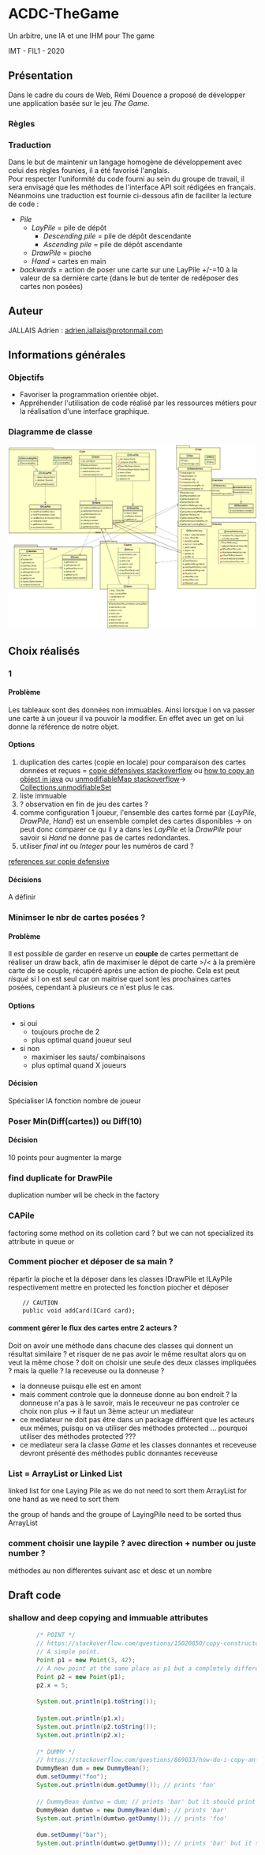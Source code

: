 # ACDC-TheGame

Un arbitre, une IA et une IHM pour The game

IMT - FIL1 - 2020

## Présentation

Dans le cadre du cours de Web, Rémi Douence a proposé de développer une application basée sur le jeu *The Game*.

### Règles

### Traduction

Dans le but de maintenir un langage homogène de développement avec celui des règles founies, il a été favorisé l'anglais.  
Pour respecter l'uniformité du code fourni au sein du groupe de travail, il sera envisagé que les méthodes de l'interface API soit rédigées en français.  
Néanmoins une traduction est fournie ci-dessous afin de faciliter la lecture de code :

+ *Pile*
  + *LayPile* = pile de dépôt
    + *Descending pile* = pile de dépôt descendante
    + *Ascending pile* = pile de dépôt ascendante  
  + *DrawPile* = pioche
  + *Hand* = cartes en main
+ *backwards* = action de poser une carte sur une LayPile +/-=10 à la valeur de sa dernière carte (dans le but de tenter de redéposer des cartes non posées)

## Auteur

JALLAIS Adrien : adrien.jallais@protonmail.com

## Informations générales

### Objectifs

+ Favoriser la programmation orientée objet.
+ Appréhender l'utilisation de code réalisé par les ressources métiers pour la réalisation d'une interface graphique.

### Diagramme de classe

![Diagramme de classe](./Code/FIL%20A1%20ACDC%20Partie1%20Jallais%20Adrien/bin/FIL_A1_ACDC_Partie1_Jallais_Adrien-UML.png)

## Choix réalisés

### 1

#### Problème

Les tableaux sont des données non immuables.
Ainsi lorsque l on va passer une carte à un joueur il va pouvoir la modifier. En effet avec un get on lui donne la référence de notre objet.

#### Options

1. duplication des cartes (copie en locale) pour comparaison des cartes données et reçues = [copie défensives stackoverflow](https://stackoverflow.com/questions/15020850/copy-constructors-and-defensive-copying) ou [how to copy an object in java](https://stackoverflow.com/questions/869033/how-do-i-copy-an-object-in-java) ou [unmodifiableMap  stackoverflow](https://stackoverflow.com/questions/18141234/should-defensive-copies-always-be-made)-> [Collections.unmodifiableSet](https://www.geeksforgeeks.org/collections-unmodifiableset-method-in-java-with-examples/)
2. liste immuable
3. ? observation en fin de jeu des cartes ?
4. comme configuration 1 joueur, l'ensemble des cartes formé par {*LayPile*, *DrawPile*, *Hand*} est un ensemble complet des cartes disponibles -> on peut donc comparer ce qu il y a dans les *LayPile* et la *DrawPile* pour savoir si *Hand* ne donne pas de cartes redondantes.
5. utiliser *final int*  ou *Integer* pour les numéros de card ? 

[references sur copie defensive](https://code.i-harness.com/fr/q/d42a9)

#### Décisions

A définir

### Minimser le nbr de cartes posées ?

#### Problème

Il est possible de garder en reserve un **couple** de cartes permettant de réaliser un draw back, afin de maximiser le dépot de carte >/< à la première carte de se couple, récupéré après une action de pioche.
Cela est peut *risqué* si l on est seul car on maitrise quel sont les prochaines cartes posées, cependant à plusieurs ce n'est plus le cas.

#### Options

+ si oui
  + toujours proche de 2 
  + plus optimal quand joueur seul
+ si non
  + maximiser les sauts/ combinaisons
  + plus optimal quand X joueurs

#### Décision

Spécialiser IA fonction nombre de joueur

### Poser Min(Diff(cartes)) ou Diff(10)

#### Décision

10 points pour augmenter la marge

### find duplicate for DrawPile

duplication number wll be check in the factory

### CAPile

factoring some method on its colletion card ?
but we can not specialized its attribute in queue or 

### Comment piocher et déposer de sa main ?
répartir la pioche et la déposer dans les classes IDrawPile et ILAyPile respectivement
mettre en protected les fonction piocher et déposer

```
	// CAUTION
	public void addCard(ICard card);
```

#### comment gérer le flux des cartes entre 2 acteurs ?

Doit on avoir une méthode dans chacune des classes qui donnent un résultat similaire ? et risquer de ne pas avoir le même resultat alors qu on veut la même chose ?
doit on choisir une seule des deux classes impliquées ? mais la quelle ? la receveuse ou la donneuse ? 

+ la donneuse puisqu elle est en amont
+ mais comment controle que la donneuse donne au bon endroit ? la donneuse n'a pas à le savoir, mais le receuveur ne pas controler ce choix non plus -> il faut un 3ème acteur un mediateur
+ ce mediateur ne doit pas être dans un package différent que les acteurs eux mêmes, puisqu on va utiliser des méthodes protected ... pourquoi utiliser des méthodes protected ??? 
+ ce mediateur sera la classe *Game* et les classes donnantes et receveuse devront présenté des méthodes public donnantes receveuse

### List = ArrayList or Linked List

linked list for one Laying Pile as we do not need to sort them
ArrayList for one hand as we need to sort them

the group of hands and the groupe of LayingPile need to be sorted thus ArrayList

### comment choisir une laypile ? avec direction + number ou juste number ?
méthodes au non differentes suivant asc et desc et un nombre

## Draft code

### shallow and deep copying and immuable attributes 

```java
		/* POINT */
		// https://stackoverflow.com/questions/15020850/copy-constructors-and-defensive-copying
		// A simple point.
		Point p1 = new Point(3, 42);
		// A new point at the same place as p1 but a completely different object.
		Point p2 = new Point(p1);
		p2.x = 5;

		System.out.println(p1.toString());

		System.out.println(p1.x);
		System.out.println(p2.toString());
		System.out.println(p2.x);

		/* DUMMY */
		// https://stackoverflow.com/questions/869033/how-do-i-copy-an-object-in-java
		DummyBean dum = new DummyBean();
		dum.setDummy("foo");
		System.out.println(dum.getDummy()); // prints 'foo'

		// DummyBean dumtwo = dum; // prints 'bar' but it should print 'foo'
		DummyBean dumtwo = new DummyBean(dum); // prints 'bar'
		System.out.println(dumtwo.getDummy()); // prints 'foo'

		dum.setDummy("bar");
		System.out.println(dumtwo.getDummy()); // prints 'bar' but it should print 'foo'

```